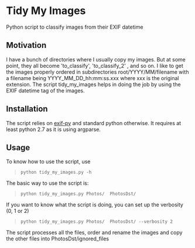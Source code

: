 Tidy My Images
==============

Python script to classify images from their EXIF datetime

Motivation
----------

I have a bunch of directories where I usually copy my images. But at some point, they all become 'to_classify', 'to_classify_2' , and so on. I like to get the images properly ordered in subdirectories root/YYYY/MM/filename with a filename being YYYY_MM_DD_hh:mm:ss.xxx where xxx is the original extension. The script tidy_my_images helps in doing the job by using the EXIF datetime tag of the images. 

Installation
------------

The script relies on [exif-py](https://github.com/ianare/exif-py) and standard python otherwise. It requires at least python 2.7 as it is using argparse.

Usage
-----

To know how to use the script, use
>     python tidy_my_images.py -h

The basic way to use the script is:
>     python tidy_my_images.py Photos/  PhotosDst/

If you want to know what the script is doing, you can set up the verbosity (0, 1 or 2)
>     python tidy_my_images.py Photos/  PhotosDst/ --verbosity 2

The script processes all the files, order and rename the images and copy the other files into PhotosDst/ignored_files

